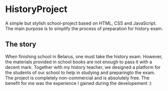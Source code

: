 # HistoryProject
A simple but stylish school-project based on HTML, CSS and JavaScript. The main purpose is to simplify the process of preparation for history exam.

## The story
When finishing school in Belarus, one must take the history exam. However, the materials provided in school books are not enough to pass it with a decent mark. 
Together with my history teacher, we designed a platform for the students of our school to help in studying and preparingto the exam. 
The project is completely non-commercial and is absolutely free. The benefit for me was the experience I gained during the developement :)


